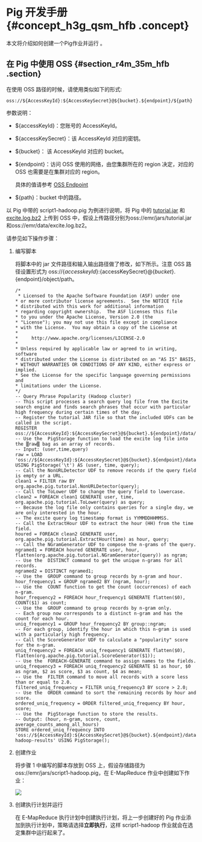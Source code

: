 # Pig 开发手册 {#concept_h3g_qsm_hfb .concept}

本文将介绍如何创建一个Pig作业并运行 。

## 在 Pig 中使用 OSS {#section_r4m_35m_hfb .section}

在使用 OSS 路径的时候，请使用类似如下的形式:

```
oss://${AccessKeyId}:${AccessKeySecret}@${bucket}.${endpoint}/${path}
```

参数说明：

-   $\{accessKeyId\}：您账号的 AccessKeyId。

-   $\{accessKeySecret\}：该 AccessKeyId 对应的密钥。

-   $\{bucket\}： 该 AccessKeyId 对应的 bucket。

-   $\{endpoint\}：访问 OSS 使用的网络，由您集群所在的 region 决定，对应的 OSS 也需要是在集群对应的 region。

    具体的值请参考 [OSS Endpoint](../../../../intl.zh-CN/开发指南/访问域名和数据中心.md#)

-   $\{path\}：bucket 中的路径。


以 Pig 中带的 script1-hadoop.pig 为例进行说明，将 Pig 中的 [tutorial.jar](http://emr-agent-pack.oss-cn-hangzhou.aliyuncs.com/pig/0.14.0/tutorial.jar) 和 [excite.log.bz2](http://emr-agent-pack.oss-cn-hangzhou.aliyuncs.com/pig/0.14.0/excite.log.bz2) 上传到 OSS 中，假设上传路径分别为oss://emr/jars/tutorial.jar和oss://emr/data/excite.log.bz2。

请参见如下操作步骤：

1.  编写脚本

    将脚本中的 jar 文件路径和输入输出路径做了修改，如下所示。注意 OSS 路径设置形式为 oss://$\{accesskeyId\}:$\{accessKeySecret\}@$\{bucket\}.$\{endpoint\}/object/path。

    ```
    /*
     * Licensed to the Apache Software Foundation (ASF) under one
    * or more contributor license agreements.  See the NOTICE file
    * distributed with this work for additional information
    * regarding copyright ownership.  The ASF licenses this file
    * to you under the Apache License, Version 2.0 (the
    * "License"); you may not use this file except in compliance
    * with the License.  You may obtain a copy of the License at
    *
    *     http://www.apache.org/licenses/LICENSE-2.0
    *
    * Unless required by applicable law or agreed to in writing, software
    * distributed under the License is distributed on an "AS IS" BASIS,
    * WITHOUT WARRANTIES OR CONDITIONS OF ANY KIND, either express or implied.
    * See the License for the specific language governing permissions and
    * limitations under the License.
    */
    -- Query Phrase Popularity (Hadoop cluster)
    -- This script processes a search query log file from the Excite search engine and finds search phrases that occur with particular high frequency during certain times of the day.
    -- Register the tutorial JAR file so that the included UDFs can be called in the script.
    REGISTER oss://${AccessKeyId}:${AccessKeySecret}@${bucket}.${endpoint}/data/tutorial.jar;
    -- Use the  PigStorage function to load the excite log file into the ▒raw▒ bag as an array of records.
    -- Input: (user,time,query)
    raw = LOAD 'oss://${AccessKeyId}:${AccessKeySecret}@${bucket}.${endpoint}/data/excite.log.bz2' USING PigStorage('\t') AS (user, time, query);
    -- Call the NonURLDetector UDF to remove records if the query field is empty or a URL.
    clean1 = FILTER raw BY org.apache.pig.tutorial.NonURLDetector(query);
    -- Call the ToLower UDF to change the query field to lowercase.
    clean2 = FOREACH clean1 GENERATE user, time,     org.apache.pig.tutorial.ToLower(query) as query;
    -- Because the log file only contains queries for a single day, we are only interested in the hour.
    -- The excite query log timestamp format is YYMMDDHHMMSS.
    -- Call the ExtractHour UDF to extract the hour (HH) from the time field.
    houred = FOREACH clean2 GENERATE user, org.apache.pig.tutorial.ExtractHour(time) as hour, query;
    -- Call the NGramGenerator UDF to compose the n-grams of the query.
    ngramed1 = FOREACH houred GENERATE user, hour, flatten(org.apache.pig.tutorial.NGramGenerator(query)) as ngram;
    -- Use the  DISTINCT command to get the unique n-grams for all records.
    ngramed2 = DISTINCT ngramed1;
    -- Use the  GROUP command to group records by n-gram and hour.
    hour_frequency1 = GROUP ngramed2 BY (ngram, hour);
    -- Use the  COUNT function to get the count (occurrences) of each n-gram.
    hour_frequency2 = FOREACH hour_frequency1 GENERATE flatten($0), COUNT($1) as count;
    -- Use the  GROUP command to group records by n-gram only.
    -- Each group now corresponds to a distinct n-gram and has the count for each hour.
    uniq_frequency1 = GROUP hour_frequency2 BY group::ngram;
    -- For each group, identify the hour in which this n-gram is used with a particularly high frequency.
    -- Call the ScoreGenerator UDF to calculate a "popularity" score for the n-gram.
    uniq_frequency2 = FOREACH uniq_frequency1 GENERATE flatten($0), flatten(org.apache.pig.tutorial.ScoreGenerator($1));
    -- Use the  FOREACH-GENERATE command to assign names to the fields.
    uniq_frequency3 = FOREACH uniq_frequency2 GENERATE $1 as hour, $0 as ngram, $2 as score, $3 as count, $4 as mean;
    -- Use the  FILTER command to move all records with a score less than or equal to 2.0.
    filtered_uniq_frequency = FILTER uniq_frequency3 BY score > 2.0;
    -- Use the  ORDER command to sort the remaining records by hour and score.
    ordered_uniq_frequency = ORDER filtered_uniq_frequency BY hour, score;
    -- Use the  PigStorage function to store the results.
    -- Output: (hour, n-gram, score, count, average_counts_among_all_hours)
    STORE ordered_uniq_frequency INTO 'oss://${AccessKeyId}:${AccessKeySecret}@${bucket}.${endpoint}/data/script1-hadoop-results' USING PigStorage();
    ```

2.  创建作业

    将步骤 1 中编写的脚本存放到 OSS 上，假设存储路径为oss://emr/jars/script1-hadoop.pig，在 E-MapReduce 作业中创建如下作业：

    ![](http://static-aliyun-doc.oss-cn-hangzhou.aliyuncs.com/assets/img/17986/154259742313205_zh-CN.png)

3.  创建执行计划并运行

    在 E-MapReduce 执行计划中创建执行计划，将上一步创建好的 Pig 作业添加到执行计划中，策略请选择**立即执行**，这样 script1-hadoop 作业就会在选定集群中运行起来了。


